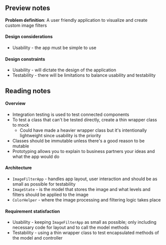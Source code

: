 ## Preview notes
**Problem definition**: A user friendly application to visualize and create custom image filters

#### Design considerations
* Usability - the app must be simple to use

#### Design constraints
* Usability - will dictate the design of the application
* Testability - there will be limitations to balance usability and testability

## Reading notes
#### Overview
* Integration testing is used to test connected components
* To test a class that can't be tested directly, create a thin wrapper class to mock
  * Could have made a heavier wrapper class but it's intentionally lightweight since usability is the priority 
* Classes should be immutable unless there's a good reason to be mutable
* Prototyping allows you to explain to business partners your ideas and what the app would do

#### Architecture
* `ImageFilterApp` - handles app layout, user interaction and should be as small as possible for testability
* `ImageState` - is the model that stores the image and what levels and filters should be applied to the image
* `ColorHelper` - where the image processing and filtering logic takes place 

#### Requirement statisfaction
* Usability - keeping `ImageFilterApp` as small as possible; only including necessary code for layout and to call the model methods
* Testability - using a thin wrapper class to test encapsulated methods of the model and controller
